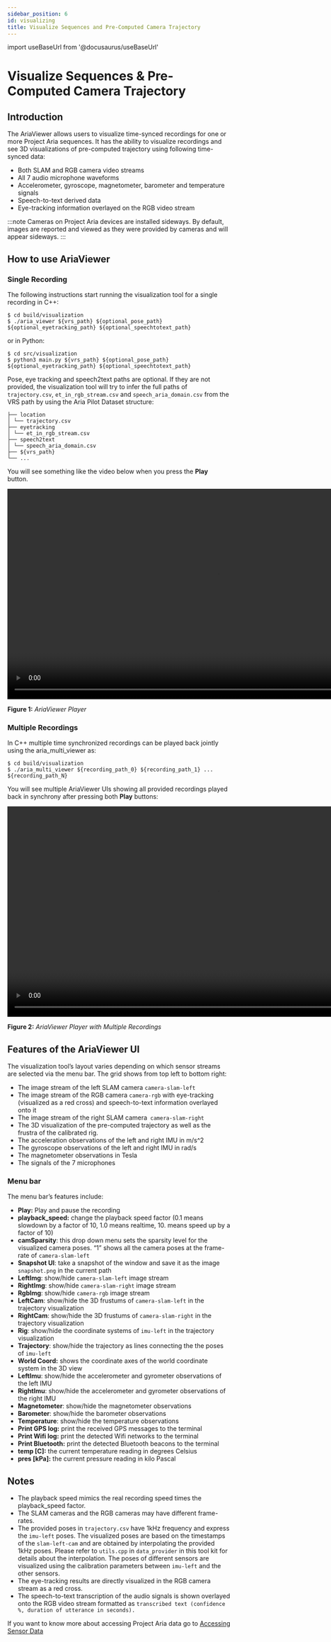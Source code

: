 ```yaml
---
sidebar_position: 6
id: visualizing
title: Visualize Sequences and Pre-Computed Camera Trajectory
---
```

import useBaseUrl from '@docusaurus/useBaseUrl'

# Visualize Sequences & Pre-Computed Camera Trajectory
## Introduction

The AriaViewer allows users to visualize time-synced recordings for one or more Project Aria sequences. It has the ability to visualize recordings and see 3D visualizations of pre-computed trajectory using following time-synced data:

* Both SLAM and RGB camera video streams
* All 7 audio microphone waveforms
* Accelerometer, gyroscope, magnetometer, barometer and temperature signals
* Speech-to-text derived data
* Eye-tracking information overlayed on the RGB video stream

:::note
Cameras on Project Aria devices are installed sideways. By default, images are reported and viewed as they were provided by cameras and will appear sideways.
:::


## How to use AriaViewer
### Single Recording

The following instructions start running the visualization tool for a single recording in C++:

```
$ cd build/visualization
$ ./aria_viewer ${vrs_path} ${optional_pose_path} ${optional_eyetracking_path} ${optional_speechtotext_path}
```


or in Python:


```
$ cd src/visualization
$ python3 main.py ${vrs_path} ${optional_pose_path} ${optional_eyetracking_path} ${optional_speechtotext_path}
```


Pose, eye tracking and speech2text paths are optional. If they are not provided, the visualization tool will try to infer the full paths of `trajectory.csv`, `et_in_rgb_stream.csv` and `speech_aria_domain.csv` from the VRS path by using the Aria Pilot Dataset structure:


```
├── location
│ └── trajectory.csv
├── eyetracking
│ └── et_in_rgb_stream.csv
├── speech2text
│ └── speech_aria_domain.csv
├── ${vrs_path}
└── ...
```


You will see something like the video below when you press the **Play** button.

<video width="950" controls>
  <source src={useBaseUrl('video/aria_viewer.m4v')} type="video/mp4"/>
  Your browser does not support the video tag.
</video>

**Figure 1:** *AriaViewer Player*


### Multiple Recordings

In C++ multiple time synchronized recordings can be played back jointly using the aria_multi_viewer as:

```
$ cd build/visualization
$ ./aria_multi_viewer ${recording_path_0} ${recording_path_1} ... ${recording_path_N}
```

You will see multiple AriaViewer UIs showing all provided recordings played back in synchrony after pressing both **Play** buttons:


<video width="950" controls>
  <source src={useBaseUrl('video/aria_multi_viewer.m4v')} type="video/mp4"/>
  Your browser does not support the video tag.
</video>

**Figure 2:** *AriaViewer Player with Multiple Recordings*

## Features of the AriaViewer UI

The visualization tool’s layout varies depending on which sensor streams are selected via the menu bar. The grid shows from top left to bottom right:

* The image stream of the left SLAM camera `camera-slam-left`
* The image stream of the RGB camera `camera-rgb` with eye-tracking (visualized as a red cross) and speech-to-text information overlayed onto it
* The image stream of the right SLAM camera` camera-slam-right`
* The 3D visualization of the pre-computed trajectory as well as the frustra of the calibrated rig.
* The acceleration observations of the left and right IMU in m/s^2
* The gyroscope observations of the left and right IMU in rad/s
* The magnetometer observations in Tesla
* The signals of the 7 microphones

### Menu bar

The menu bar’s features include:

* **Play:** Play and pause the recording
* **playback_speed:** change the playback speed factor (0.1 means slowdown by a factor of 10, 1.0 means realtime, 10. means speed up by a factor of 10)
* **camSparsity**: this drop down menu sets the sparsity level for the visualized camera poses. “1” shows all the camera poses at the frame-rate of `camera-slam-left`
* **Snapshot UI**: take a snapshot of the window and save it as the image `snapshot.png` in the current path
* **LeftImg**: show/hide `camera-slam-left` image stream
* **RightImg**: show/hide `camera-slam-right` image stream
* **RgbImg**: show/hide `camera-rgb` image stream
* **LeftCam**: show/hide the 3D frustums of `camera-slam-left` in the trajectory visualization
* **RightCam**: show/hide the 3D frustums of `camera-slam-right` in the trajectory visualization
* **Rig**: show/hide the coordinate systems of `imu-left` in the trajectory visualization
* **Trajectory**: show/hide the trajectory as lines connecting the the poses of `imu-left`
* **World Coord:** shows the coordinate axes of the world coordinate system in the 3D view
* **LeftImu**: show/hide the accelerometer and gyrometer observations of the left IMU
* **RightImu**: show/hide the accelerometer and gyrometer  observations of the right IMU
* **Magnetometer**: show/hide the magnetometer observations
* **Barometer**: show/hide the barometer observations
* **Temperature**: show/hide the temperature observations
* **Print GPS log:** print the received GPS messages to the terminal
* **Print Wifi log:** print the detected Wifi networks to the terminal
* **Print Bluetooth:** print the detected Bluetooth beacons to the terminal
* **temp [C]:** the current temperature reading in degrees Celsius
* **pres [kPa]:** the current pressure reading in kilo Pascal

## Notes

* The playback speed mimics the real recording speed times the playback_speed factor.
* The SLAM cameras and the RGB cameras may have different frame-rates.
* The provided poses in `trajectory.csv` have 1kHz frequency and express the `imu-left` poses. The visualized poses are based on the timestamps of the `slam-left-cam` and are obtained by interpolating the provided 1kHz poses. Please refer to `utils.cpp` in `data_provider` in this tool kit for details about the interpolation. The poses of different sensors are visualized using the calibration parameters between `imu-left` and the other sensors.
* The eye-tracking results are directly visualized in the RGB camera stream as a red cross.
* The speech-to-text transcription of the audio signals is shown overlayed onto the RGB video stream formatted as `transcribed text (confidence %, duration of utterance in seconds).`



If you want to know more about accessing Project Aria data go to [Accessing Sensor Data](dataprovider.md)
